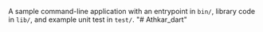 A sample command-line application with an entrypoint in `bin/`, library code
in `lib/`, and example unit test in `test/`.
"# Athkar_dart" 
